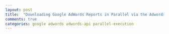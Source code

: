 ```yaml
---
layout: post
title:  "Downloading Google AdWords Reports in Parallel via the Adwords API and C#"
comments: true
categories: google adwords adwords-api parallel-execution
---
```


